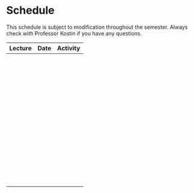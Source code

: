 # Schedule

This schedule is subject to modification throughout the semester. Always check with Professor Kostin if you have any questions.

| Lecture | Date | Activity |
| ------- | ---- | -------- |
|         |      |          |
|         |      |          |
|         |      |          |
|         |      |          |
|         |      |          |
|         |      |          |
|         |      |          |
|         |      |          |
|         |      |          |
|         |      |          |
|         |      |          |
|         |      |          |
|         |      |          |
|         |      |          |
|         |      |          |
|         |      |          |
|         |      |          |
|         |      |          |
|         |      |          |
|         |      |          |
|         |      |          |
|         |      |          |
|         |      |          |
|         |      |          |
|         |      |          |
|         |      |          |
|         |      |          |
|         |      |          |
|         |      |          |
|         |      |          |
|         |      |          |
|         |      |          |
|         |      |          |
|         |      |          |
|         |      |          |
|         |      |          |
|         |      |          |
|         |      |          |
|         |      |          |
|         |      |          |
|         |      |          |
|         |      |          |
|         |      |          |
|         |      |          |
|         |      |          |
|         |      |          |
|         |      |          |
|         |      |          |
|         |      |          |
|         |      |          |
|         |      |          |
|         |      |          |
|         |      |          |
|         |      |          |
|         |      |          |
|         |      |          |
|         |      |          |
|         |      |          |
|         |      |          |